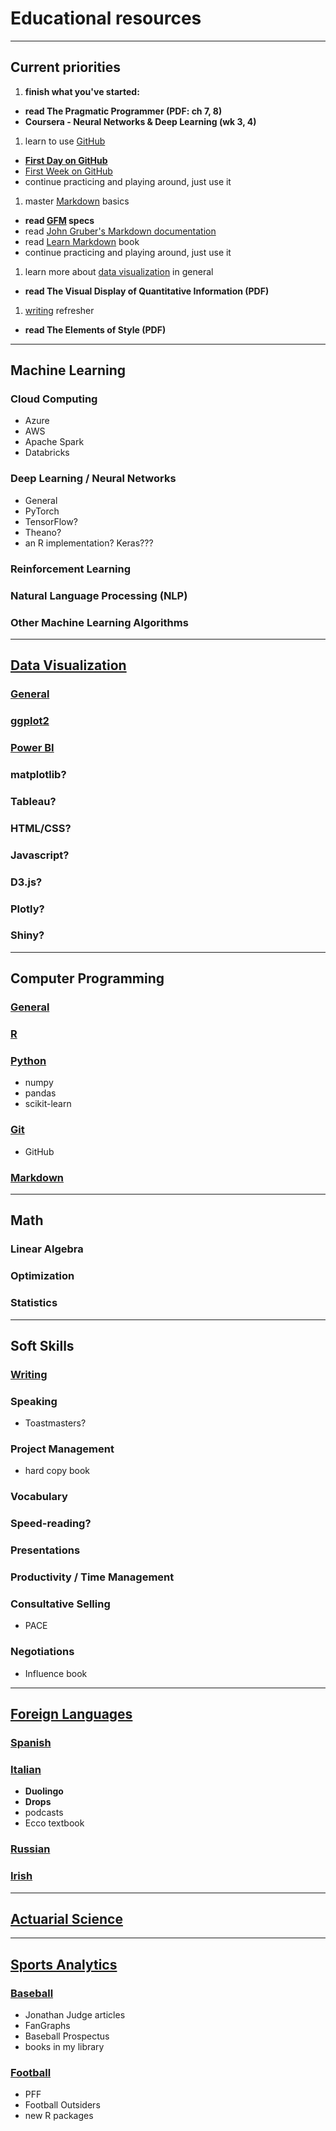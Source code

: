 # Educational resources

---

## Current priorities

1. **finish what you've started:**
- **read The Pragmatic Programmer (PDF: ch 7, 8)**
- **Coursera - Neural Networks & Deep Learning (wk 3, 4)**
1. learn to use [GitHub](./git)
- **[First Day on GitHub](https://lab.github.com/githubtraining/first-day-on-github)**
- [First Week on GitHub](https://lab.github.com/githubtraining/first-week-on-github)
- continue practicing and playing around, just use it
1. master [Markdown](./markdown) basics
- **read [GFM](https://github.github.com/gfm/) specs**
- read [John Gruber's Markdown documentation](https://daringfireball.net/projects/markdown/)
- read [Learn Markdown](https://gitbookio.gitbooks.io/markdown/content/) book
- continue practicing and playing around, just use it
1. learn more about [data visualization](./data-visualization) in general
- **read The Visual Display of Quantitative Information (PDF)**
1. [writing](./writing) refresher
- **read The Elements of Style (PDF)**

---

## Machine Learning

### Cloud Computing
- Azure
- AWS
- Apache Spark
- Databricks

### Deep Learning / Neural Networks
- General
- PyTorch
- TensorFlow?
- Theano?
- an R implementation? Keras???

### Reinforcement Learning
### Natural Language Processing (NLP)
### Other Machine Learning Algorithms

---

## [Data Visualization](./data-visualization)
### [General](./data-visualization/general)
### [ggplot2](./data-visualization/ggplot2)
### [Power BI](./data-visualization/power-bi)
### matplotlib?
### Tableau?
### HTML/CSS?
### Javascript?
### D3.js?
### Plotly?
### Shiny?


---

## Computer Programming

### [General](./computer-programming)

### [R](./r-programming)

### [Python](./python)
- numpy
- pandas
- scikit-learn

### [Git](./git)
- GitHub

### [Markdown](./markdown)

---

## Math
### Linear Algebra
### Optimization
### Statistics

---

## Soft Skills
### [Writing](./writing)
### Speaking
- Toastmasters?

### Project Management
- hard copy book

### Vocabulary
### Speed-reading?
### Presentations
### Productivity / Time Management
### Consultative Selling
- PACE

### Negotiations
- Influence book


---

## [Foreign Languages](./foreign-languages)
### [Spanish](./foreign-languages/spanish)
### [Italian](./foreign-languages/italian)
- **Duolingo**
- **Drops**
- podcasts
- Ecco textbook

### [Russian](./foreign-languages/russian)
### [Irish](./foreign-languages/irish)

---

## [Actuarial Science](./actuarial-science)

---

## [Sports Analytics](./sports-analytics)
### [Baseball](./sports-analytics/baseball)
- Jonathan Judge articles
- FanGraphs
- Baseball Prospectus
- books in my library

### [Football](./sports-analytics/football)
- PFF
- Football Outsiders
- new R packages
